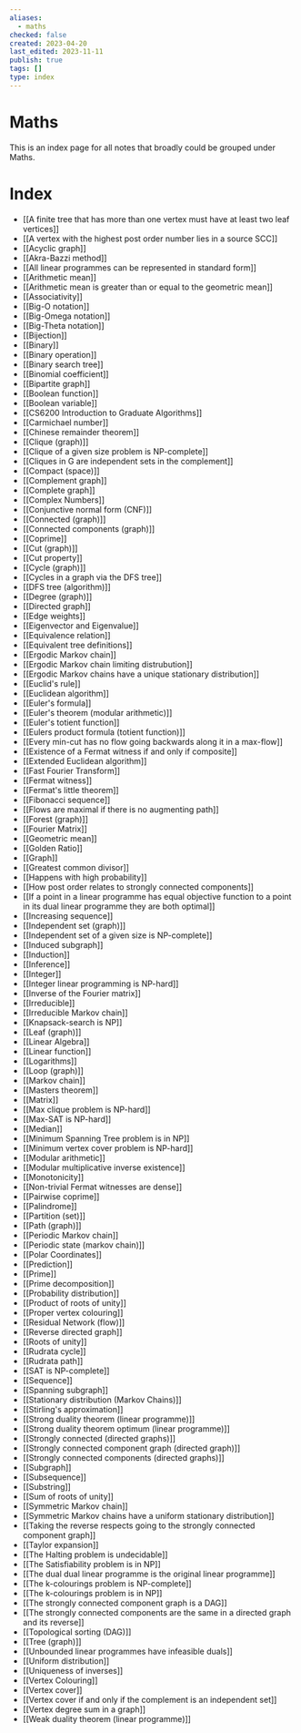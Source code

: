 ```yaml
---
aliases:
  - maths
checked: false
created: 2023-04-20
last_edited: 2023-11-11
publish: true
tags: []
type: index
---
```

# Maths
This is an index page for all notes that broadly could be grouped under Maths.
# Index

- [[A finite tree that has more than one vertex must have at least two leaf vertices]]
- [[A vertex with the highest post order number lies in a source SCC]]
- [[Acyclic graph]]
- [[Akra-Bazzi method]]
- [[All linear programmes can be represented in standard form]]
- [[Arithmetic mean]]
- [[Arithmetic mean is greater than or equal to the geometric mean]]
- [[Associativity]]
- [[Big-O notation]]
- [[Big-Omega notation]]
- [[Big-Theta notation]]
- [[Bijection]]
- [[Binary]]
- [[Binary operation]]
- [[Binary search tree]]
- [[Binomial coefficient]]
- [[Bipartite graph]]
- [[Boolean function]]
- [[Boolean variable]]
- [[CS6200 Introduction to Graduate Algorithms]]
- [[Carmichael number]]
- [[Chinese remainder theorem]]
- [[Clique (graph)]]
- [[Clique of a given size problem is NP-complete]]
- [[Cliques in G are independent sets in the complement]]
- [[Compact (space)]]
- [[Complement graph]]
- [[Complete graph]]
- [[Complex Numbers]]
- [[Conjunctive normal form (CNF)]]
- [[Connected (graph)]]
- [[Connected components (graph)]]
- [[Coprime]]
- [[Cut (graph)]]
- [[Cut property]]
- [[Cycle (graph)]]
- [[Cycles in a graph via the DFS tree]]
- [[DFS tree (algorithm)]]
- [[Degree (graph)]]
- [[Directed graph]]
- [[Edge weights]]
- [[Eigenvector and Eigenvalue]]
- [[Equivalence relation]]
- [[Equivalent tree definitions]]
- [[Ergodic Markov chain]]
- [[Ergodic Markov chain limiting distrubution]]
- [[Ergodic Markov chains have a unique stationary distribution]]
- [[Euclid's rule]]
- [[Euclidean algorithm]]
- [[Euler's formula]]
- [[Euler's theorem (modular arithmetic)]]
- [[Euler's totient function]]
- [[Eulers product formula (totient function)]]
- [[Every min-cut has no flow going backwards along it in a max-flow]]
- [[Existence of a Fermat witness if and only if composite]]
- [[Extended Euclidean algorithm]]
- [[Fast Fourier Transform]]
- [[Fermat witness]]
- [[Fermat's little theorem]]
- [[Fibonacci sequence]]
- [[Flows are maximal if there is no augmenting path]]
- [[Forest (graph)]]
- [[Fourier Matrix]]
- [[Geometric mean]]
- [[Golden Ratio]]
- [[Graph]]
- [[Greatest common divisor]]
- [[Happens with high probability]]
- [[How post order relates to strongly connected components]]
- [[If a point in a linear programme has equal objective function to a point in its dual linear programme they are both optimal]]
- [[Increasing sequence]]
- [[Independent set (graph)]]
- [[Independent set of a given size is NP-complete]]
- [[Induced subgraph]]
- [[Induction]]
- [[Inference]]
- [[Integer]]
- [[Integer linear programming is NP-hard]]
- [[Inverse of the Fourier matrix]]
- [[Irreducible]]
- [[Irreducible Markov chain]]
- [[Knapsack-search is NP]]
- [[Leaf (graph)]]
- [[Linear Algebra]]
- [[Linear function]]
- [[Logarithms]]
- [[Loop (graph)]]
- [[Markov chain]]
- [[Masters theorem]]
- [[Matrix]]
- [[Max clique problem is NP-hard]]
- [[Max-SAT is NP-hard]]
- [[Median]]
- [[Minimum Spanning Tree problem is in NP]]
- [[Minimum vertex cover problem is NP-hard]]
- [[Modular arithmetic]]
- [[Modular multiplicative inverse existence]]
- [[Monotonicity]]
- [[Non-trivial Fermat witnesses are dense]]
- [[Pairwise coprime]]
- [[Palindrome]]
- [[Partition (set)]]
- [[Path (graph)]]
- [[Periodic Markov chain]]
- [[Periodic state (markov chain)]]
- [[Polar Coordinates]]
- [[Prediction]]
- [[Prime]]
- [[Prime decomposition]]
- [[Probability distribution]]
- [[Product of roots of unity]]
- [[Proper vertex colouring]]
- [[Residual Network (flow)]]
- [[Reverse directed graph]]
- [[Roots of unity]]
- [[Rudrata cycle]]
- [[Rudrata path]]
- [[SAT is NP-complete]]
- [[Sequence]]
- [[Spanning subgraph]]
- [[Stationary distribution (Markov Chains)]]
- [[Stirling's approximation]]
- [[Strong duality theorem (linear programme)]]
- [[Strong duality theorem optimum (linear programme)]]
- [[Strongly connected (directed graphs)]]
- [[Strongly connected component graph (directed graph)]]
- [[Strongly connected components (directed graphs)]]
- [[Subgraph]]
- [[Subsequence]]
- [[Substring]]
- [[Sum of roots of unity]]
- [[Symmetric Markov chain]]
- [[Symmetric Markov chains have a uniform stationary distribution]]
- [[Taking the reverse respects going to the strongly connected component graph]]
- [[Taylor expansion]]
- [[The Halting problem is undecidable]]
- [[The Satisfiability problem is in NP]]
- [[The dual dual linear programme is the original linear programme]]
- [[The k-colourings problem is NP-complete]]
- [[The k-colourings problem is in NP]]
- [[The strongly connected component graph is a DAG]]
- [[The strongly connected components are the same in a directed graph and its reverse]]
- [[Topological sorting (DAG)]]
- [[Tree (graph)]]
- [[Unbounded linear programmes have infeasible duals]]
- [[Uniform distribution]]
- [[Uniqueness of inverses]]
- [[Vertex Colouring]]
- [[Vertex cover]]
- [[Vertex cover if and only if the complement is an independent set]]
- [[Vertex degree sum in a graph]]
- [[Weak duality theorem (linear programme)]]
